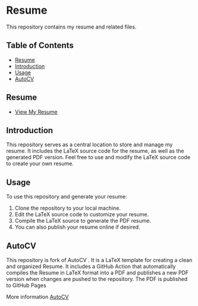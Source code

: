 # Resume

This repository contains my resume and related files.

## Table of Contents

- [Resume](#resume)
- [Introduction](#introduction)
- [Usage](#usage)
- [AutoCV](#autocv)

## Resume

- [View My Resume](http://suvanbanerjee.github.io/resume)

## Introduction

This repository serves as a central location to store and manage my resume. It includes the LaTeX source code for the resume, as well as the generated PDF version. Feel free to use and modify the LaTeX source code to create your own resume.

## Usage

To use this repository and generate your resume:

1. Clone the repository to your local machine.
2. Edit the LaTeX source code to customize your resume.
3. Compile the LaTeX source to generate the PDF resume.
4. You can also publish your resume online if desired.

## AutoCV

This repository is fork of  AutoCV . It is a LaTeX template for creating a clean and organized Resume. It includes a GitHub Action that automatically compiles the Resume in LaTeX format into a PDF and publishes a new PDF version when changes are pushed to the repository. The PDF is published to GitHub Pages

More information [AutoCV](https://github.com/jitinnair1/autoCV)
